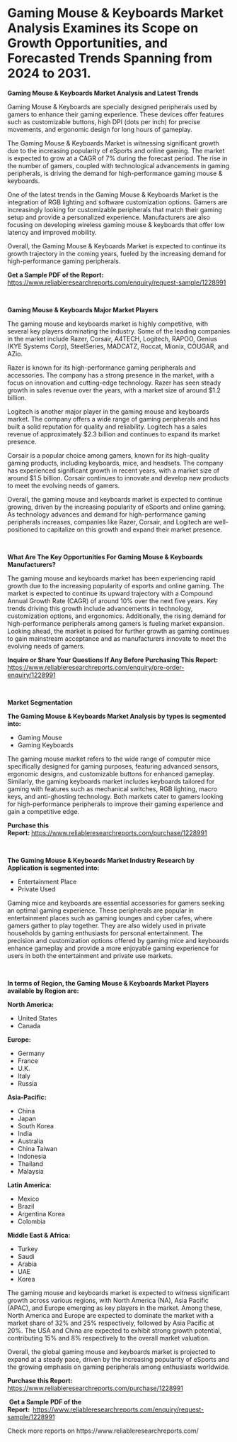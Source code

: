 <p><h1>Gaming Mouse & Keyboards Market Analysis Examines its Scope on Growth Opportunities, and Forecasted Trends Spanning from 2024 to 2031.</h1></p><p><strong>Gaming Mouse & Keyboards Market Analysis and Latest Trends</strong></p>
<p><p>Gaming Mouse & Keyboards are specially designed peripherals used by gamers to enhance their gaming experience. These devices offer features such as customizable buttons, high DPI (dots per inch) for precise movements, and ergonomic design for long hours of gameplay. </p><p>The Gaming Mouse & Keyboards Market is witnessing significant growth due to the increasing popularity of eSports and online gaming. The market is expected to grow at a CAGR of 7% during the forecast period. The rise in the number of gamers, coupled with technological advancements in gaming peripherals, is driving the demand for high-performance gaming mouse & keyboards.</p><p>One of the latest trends in the Gaming Mouse & Keyboards Market is the integration of RGB lighting and software customization options. Gamers are increasingly looking for customizable peripherals that match their gaming setup and provide a personalized experience. Manufacturers are also focusing on developing wireless gaming mouse & keyboards that offer low latency and improved mobility.</p><p>Overall, the Gaming Mouse & Keyboards Market is expected to continue its growth trajectory in the coming years, fueled by the increasing demand for high-performance gaming peripherals.</p></p>
<p><strong>Get a Sample PDF of the Report:&nbsp;</strong> <a href="https://www.reliableresearchreports.com/enquiry/request-sample/1228991">https://www.reliableresearchreports.com/enquiry/request-sample/1228991</a></p>
<p>&nbsp;</p>
<p><strong>Gaming Mouse & Keyboards Major Market Players</strong></p>
<p><p>The gaming mouse and keyboards market is highly competitive, with several key players dominating the industry. Some of the leading companies in the market include Razer, Corsair, A4TECH, Logitech, RAPOO, Genius (KYE Systems Corp), SteelSeries, MADCATZ, Roccat, Mionix, COUGAR, and AZio.</p><p>Razer is known for its high-performance gaming peripherals and accessories. The company has a strong presence in the market, with a focus on innovation and cutting-edge technology. Razer has seen steady growth in sales revenue over the years, with a market size of around $1.2 billion.</p><p>Logitech is another major player in the gaming mouse and keyboards market. The company offers a wide range of gaming peripherals and has built a solid reputation for quality and reliability. Logitech has a sales revenue of approximately $2.3 billion and continues to expand its market presence.</p><p>Corsair is a popular choice among gamers, known for its high-quality gaming products, including keyboards, mice, and headsets. The company has experienced significant growth in recent years, with a market size of around $1.5 billion. Corsair continues to innovate and develop new products to meet the evolving needs of gamers.</p><p>Overall, the gaming mouse and keyboards market is expected to continue growing, driven by the increasing popularity of eSports and online gaming. As technology advances and demand for high-performance gaming peripherals increases, companies like Razer, Corsair, and Logitech are well-positioned to capitalize on this growth and expand their market presence.</p></p>
<p>&nbsp;</p>
<p><strong>What Are The Key Opportunities For Gaming Mouse & Keyboards Manufacturers?</strong></p>
<p><p>The gaming mouse and keyboards market has been experiencing rapid growth due to the increasing popularity of esports and online gaming. The market is expected to continue its upward trajectory with a Compound Annual Growth Rate (CAGR) of around 10% over the next five years. Key trends driving this growth include advancements in technology, customization options, and ergonomics. Additionally, the rising demand for high-performance peripherals among gamers is fueling market expansion. Looking ahead, the market is poised for further growth as gaming continues to gain mainstream acceptance and as manufacturers innovate to meet the evolving needs of gamers.</p></p>
<p><strong>Inquire or Share Your Questions If Any Before Purchasing This Report:</strong> <a href="https://www.reliableresearchreports.com/enquiry/pre-order-enquiry/1228991">https://www.reliableresearchreports.com/enquiry/pre-order-enquiry/1228991</a></p>
<p>&nbsp;</p>
<p><strong>Market Segmentation</strong></p>
<p><strong>The Gaming Mouse & Keyboards Market Analysis by types is segmented into:</strong></p>
<p><ul><li>Gaming Mouse</li><li>Gaming Keyboards</li></ul></p>
<p><p>The gaming mouse market refers to the wide range of computer mice specifically designed for gaming purposes, featuring advanced sensors, ergonomic designs, and customizable buttons for enhanced gameplay. Similarly, the gaming keyboards market includes keyboards tailored for gaming with features such as mechanical switches, RGB lighting, macro keys, and anti-ghosting technology. Both markets cater to gamers looking for high-performance peripherals to improve their gaming experience and gain a competitive edge.</p></p>
<p><strong>Purchase this Report:&nbsp;</strong><a href="https://www.reliableresearchreports.com/purchase/1228991">https://www.reliableresearchreports.com/purchase/1228991</a></p>
<p>&nbsp;</p>
<p><strong>The Gaming Mouse & Keyboards Market Industry Research by Application is segmented into:</strong></p>
<p><ul><li>Entertainment Place</li><li>Private Used</li></ul></p>
<p><p>Gaming mice and keyboards are essential accessories for gamers seeking an optimal gaming experience. These peripherals are popular in entertainment places such as gaming lounges and cyber cafes, where gamers gather to play together. They are also widely used in private households by gaming enthusiasts for personal entertainment. The precision and customization options offered by gaming mice and keyboards enhance gameplay and provide a more enjoyable gaming experience for users in both the entertainment and private use markets.</p></p>
<p>&nbsp;</p>
<p><strong>In terms of Region, the Gaming Mouse & Keyboards Market Players available by Region are:</strong></p>
<p>
    <p> <strong> North America: </strong>
        <ul>
            <li>United States</li>
            <li>Canada</li>
        </ul>
        </p> 
    <p> <strong> Europe: </strong>
        <ul>
            <li>Germany</li>
            <li>France</li>
            <li>U.K.</li>
            <li>Italy</li>
            <li>Russia</li>
        </ul>
        </p> 
    <p> <strong> Asia-Pacific: </strong>
        <ul>
            <li>China</li>
            <li>Japan</li>
            <li>South Korea</li>
            <li>India</li>
            <li>Australia</li>
            <li>China Taiwan</li>
            <li>Indonesia</li>
            <li>Thailand</li>
            <li>Malaysia</li>
        </ul>
        </p> 
    <p> <strong> Latin America: </strong>
        <ul>
            <li>Mexico</li>
            <li>Brazil</li>
            <li>Argentina Korea</li>
            <li>Colombia</li>
        </ul>
        </p> 
    <p> <strong> Middle East & Africa: </strong>
        <ul>
            <li>Turkey</li>
            <li>Saudi</li>
            <li>Arabia</li>
            <li>UAE</li>
            <li>Korea</li>
        </ul>
    </p>
    </p>
<p><p>The gaming mouse and keyboards market is expected to witness significant growth across various regions, with North America (NA), Asia Pacific (APAC), and Europe emerging as key players in the market. Among these, North America and Europe are expected to dominate the market with a market share of 32% and 25% respectively, followed by Asia Pacific at 20%. The USA and China are expected to exhibit strong growth potential, contributing 15% and 8% respectively to the overall market valuation. </p><p>Overall, the global gaming mouse and keyboards market is projected to expand at a steady pace, driven by the increasing popularity of eSports and the growing emphasis on gaming peripherals among enthusiasts worldwide.</p></p>
<p><strong>Purchase this Report: </strong><a href="https://www.reliableresearchreports.com/purchase/1228991">https://www.reliableresearchreports.com/purchase/1228991</a></p>
<p>&nbsp;<strong>Get a Sample PDF of the Report:&nbsp;&nbsp;</strong><a href="https://www.reliableresearchreports.com/enquiry/request-sample/1228991">https://www.reliableresearchreports.com/enquiry/request-sample/1228991</a></p>
<p><strong></strong></p>
<p>Check more reports on https://www.reliableresearchreports.com/</p>